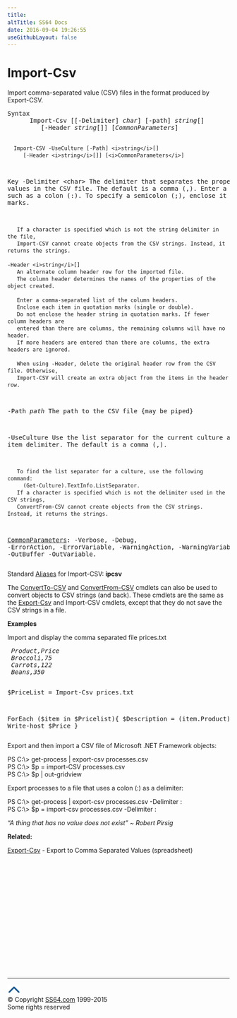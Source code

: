 ```yaml
---
title:
altTitle: SS64 Docs
date: 2016-09-04 19:26:55
useGithubLayout: false
---
```

<!-- #BeginLibraryItem "/Library/head_ps.lbi" --><!-- #EndLibraryItem --><h1>Import-Csv</h1> 
<p>Import comma-separated value (CSV) files in the format produced by Export-CSV.</p>
<pre>Syntax
      Import-Csv [[-Delimiter] <i>char</i>] [-path] <i>string</i>[]
         [-Header <i>string</i>[]] [<i>CommonParameters</i>]

      Import-CSV -UseCulture [-Path] <i>string</i>[]
         [-Header <i>string</i>[]] [<i>CommonParameters</i>]

Key
   -Delimiter &lt;char&gt;
       The delimiter that separates the property values in the CSV file.
       The default is a comma (,).
       Enter a character, such as a colon (:). To specify a semicolon (;), enclose it in quotation marks.

       If a character is specified which is not the string delimiter in the file,
       Import-CSV cannot create objects from the CSV strings. Instead, it returns the strings.

    -Header <i>string</i>[]
       An alternate column header row for the imported file.
       The column header determines the names of the properties of the object created.

       Enter a comma-separated list of the column headers.
       Enclose each item in quotation marks (single or double).
       Do not enclose the header string in quotation marks. If fewer column headers are
       entered than there are columns, the remaining columns will have no header.
       If more headers are entered than there are columns, the extra headers are ignored.

       When using -Header, delete the original header row from the CSV file. Otherwise,
       Import-CSV will create an extra object from the items in the header row.

   -Path <i>path</i>
       The path to the CSV file {may be piped}

   -UseCulture
       Use the list separator for the current culture as the item delimiter.
       The default is a comma (,).

       To find the list separator for a culture, use the following command:
         (Get-Culture).TextInfo.ListSeparator. 
       If a character is specified which is not the delimiter used in the CSV strings,
       ConvertFrom-CSV cannot create objects from the CSV strings. Instead, it returns the strings.

   <a href="common.html">CommonParameters</a>:
       -Verbose, -Debug, -ErrorAction, -ErrorVariable, -WarningAction, -WarningVariable,
       -OutBuffer -OutVariable.</pre>
<p>Standard <a href="get-alias.html">Aliases</a> for Import-CSV:<span class="code"> <b>ipcsv</b></span></p>
<p>The <a href="convertto-csv.html">ConvertTo-CSV</a> and <a href="convertfrom-csv.html">ConvertFrom-CSV</a> cmdlets can also be used to convert objects to CSV strings (and back). These 
cmdlets are the same as the <a href="export-csv.html">Export-Csv</a> and Import-CSV cmdlets, except that they do not save the CSV strings in a file.</p>
<p><b>Examples</b></p>
<p>Import and display the comma separated file prices.txt</p>
<pre><i> Product,Price
 Broccoli,75
 Carrots,122
 Beans,350</i>

$PriceList = Import-Csv prices.txt 

ForEach ($item in $Pricelist){ 
  $Description = $($item.Product)
  $Price = $($item.Price)
  Write-host $Description
  Write-host $Price
}
</pre>
<p>Export and then import a CSV file of Microsoft .NET Framework objects:</p>
<p><span class="code">PS C:\&gt; get-process | export-csv processes.csv<br>
PS C:\&gt; $p = import-CSV processes.csv<br>
PS C:\&gt; $p | out-gridview</span></p>
<p>Export processes to a file that uses a colon (:) as a delimiter:</p>
<p><span class="code">PS C:\&gt; get-process | export-csv processes.csv -Delimiter :<br>
PS C:\&gt; $p = import-csv processes.csv -Delimiter :</span></p>
<p class="quote"><i>“A thing that has no value does not exist” ~ Robert Pirsig</i></p>
<p><b>Related:</b></p>
<p>  <a href="export-csv.html">Export-Csv</a> - Export to Comma Separated Values (spreadsheet)</p><!-- #BeginLibraryItem "/Library/foot_ps.lbi" --><p>
<!-- PowerShell300 -->
<ins class="adsbygoogle" style="display:inline-block;width:300px;height:250px" data-ad-client="ca-pub-6140977852749469" data-ad-slot="6253539900"></ins>
<script>
(adsbygoogle = window.adsbygoogle || []).push({});
</script></p>
<hr>
<div id="bl" class="footer"><a href="import-csv.html#"><img src="../images/top.png" width="30" height="22" alt="Back to the Top"></a></div>
<div id="br" class="footer, tagline">© Copyright <a href="http://ss64.com/">SS64.com</a> 1999-2015<br>
Some rights reserved</div><!-- #EndLibraryItem -->

